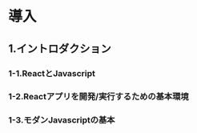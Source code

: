 # 導入
## 1.イントロダクション
### 1-1.ReactとJavascript
### 1-2.Reactアプリを開発/実行するための基本環境
### 1-3.モダンJavascriptの基本

